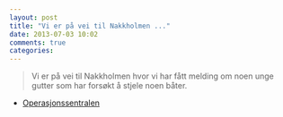 ```yaml
---
layout: post
title: "Vi er på vei til Nakkholmen ..."
date: 2013-07-03 10:02
comments: true
categories: 
---
```


> Vi er på vei til Nakkholmen hvor vi har fått melding om noen unge gutter som har forsøkt å stjele noen båter.
- [Operasjonssentralen](https://twitter.com/oslopolitiops/status/352472430595416065)
